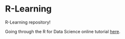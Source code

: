 # R-Learning

R-Learning repository!

Going through the R for Data Science online tutorial [here](https://r4ds.had.co.nz/).


